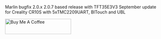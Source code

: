 Marlin bugfix 2.0.x 2.0.7 based release with TFT35E3V3 September update for Creality CR10S with 5xTMC2209UART, BlTouch and UBL

<a href="https://www.paypal.me/BsCmOD" target="_blank"><img src="https://cdn.buymeacoffee.com/buttons/default-orange.png" alt="Buy Me A Coffee" style="height: 51px !important;width: 217px !important;" ></a>
